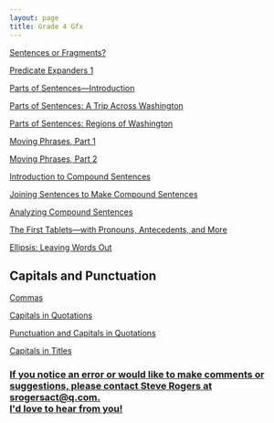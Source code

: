```yaml
---
layout: page
title: Grade 4 Gfx
---
```


<a href="/tutorials-v4/sentence_or_fragment_v1/index.html">Sentences or Fragments?</a>

<a href="/tutorials-v4/predicate_expanders_01/index.html">Predicate Expanders 1</a>

<a href="/tutorials-v4/sentence_parts_v1/index.html">Parts of Sentences—Introduction</a>

<a href="/tutorials-v4/sentence_parts_v2/index.html">Parts of Sentences: A Trip Across Washington</a>

<a href="/tutorials-v4/sentence_parts_v3/index.html">Parts of Sentences: Regions of Washington</a>

<a href="/tutorials-v4/move_phrases_part_1/index.html">Moving Phrases, Part 1</a>

<a href="/tutorials-v4/move_phrases_part_2/index.html">Moving Phrases, Part 2</a>

<a href="/tutorials-v4/compound_sentences/index.html">Introduction to Compound Sentences</a>

<a href="/tutorials-v4/compound_sentences_compose/index.html">Joining Sentences to Make Compound Sentences</a>

<a href="/tutorials-v4/compound_sentences_analyze/index.html">Analyzing Compound Sentences</a>

<a href="/tutorials-v4/article_about_tablets_with_pronouns_marked/index.html">The First Tablets—with Pronouns, Antecedents, and More 

<a href="/tutorials-v4/ellipsis/index.html">Ellipsis: Leaving Words Out</a>

<!-- <a href="/tutorials-v4/compound_subject/index.html">Compound Subjects</a>


<a href="/tutorials-v4/compound_predicate/index.html">Compound Predicates</a>


<a href="/tutorials-v4/compound_object/index.html">Compound Objects</a>


<a href="/tutorials-v4/appositive/index.html">Appositives</a>


<a href="/tutorials-v4/relative_clause/index.html">Relative Clauses</a>


<a href="/tutorials-v4/present_participle_gerund/index.html">Present Participles and Gerunds</a>


<a href="/tutorials-v4/passive_active/index.html">Passive and Active Clauses</a>


<a href="/tutorials-v4/past_participle/index.html">Past Participles</a> -->


<h2>Capitals and Punctuation</h2>

<!-- <a href="/tutorials-v4/pronouns/index.html">Pronouns, Antecedents, and Similar Ideas</a> -->
<a href="/tutorials-v4/commas_v1">Commas

<a href="/tutorials-v4/quotations_v1">Capitals in Quotations

<a href="/tutorials-v4/quotations_v2">Punctuation and Capitals in Quotations

<a href="/tutorials-v4/titles_v1">Capitals in Titles

<h3>If you notice an error or would like to make comments or suggestions, please contact Steve Rogers at srogersact@q.com. 
<br>I'd love to hear from you!</h3>

<!-- <a href="/tutorials-v4/spelling_sample/index.html">Spelling Sample Problem -->